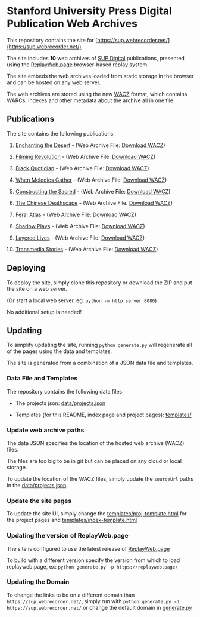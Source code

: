 # Stanford University Press Digital Publication Web Archives

This repository contains the site for [https://sup.webrecorder.net/](https://sup.webrecorder.net/)

The site includes **10** web archives of [SUP Digital](https://www.sup.org/digital/) publications,
presented using the [ReplayWeb.page](https://replayweb.page) browser-based replay system.

The site embeds the web archives loaded from static storage in the browser and can be hosted on any web server.

The web archives are stored using the new [WACZ](https://github.com/webrecorder/wacz-format) format, which contains WARCs, indexes and other
metadata about the archive all in one file.


## Publications

The site contains the following publications:

  1. [Enchanting the Desert](https://sup.webrecorder.net//enchanting-the-desert.html) - (Web Archive File: [Download WACZ](https://dh-preserve.sfo2.cdn.digitaloceanspaces.com/webarchives/sup/etd.wacz))

  2. [Filming Revolution](https://sup.webrecorder.net//filming-revolution.html) - (Web Archive File: [Download WACZ](https://dh-preserve.sfo2.cdn.digitaloceanspaces.com/webarchives/sup/fr.wacz))

  3. [Black Quotidian](https://sup.webrecorder.net//black-quotidian.html) - (Web Archive File: [Download WACZ](https://dh-preserve.sfo2.cdn.digitaloceanspaces.com/webarchives/sup/bq.wacz))

  4. [When Melodies Gather](https://sup.webrecorder.net//when-melodies-gather.html) - (Web Archive File: [Download WACZ](https://dh-preserve.sfo2.cdn.digitaloceanspaces.com/webarchives/sup/wmg.wacz))

  5. [Constructing the Sacred](https://sup.webrecorder.net//constructing-the-sacred.html) - (Web Archive File: [Download WACZ](https://dh-preserve.sfo2.cdn.digitaloceanspaces.com/webarchives/sup/cts2.wacz))

  6. [The Chinese Deathscape](https://sup.webrecorder.net//the-chinese-deathscape.html) - (Web Archive File: [Download WACZ](https://dh-preserve.sfo2.cdn.digitaloceanspaces.com/webarchives/sup/tcd2.wacz))

  7. [Feral Atlas](https://sup.webrecorder.net//feral-atlas.html) - (Web Archive File: [Download WACZ](https://dh-preserve.sfo2.cdn.digitaloceanspaces.com/webarchives/sup/fa.wacz))

  8. [Shadow Plays](https://sup.webrecorder.net//shadow-plays.html) - (Web Archive File: [Download WACZ](https://dh-preserve.sfo2.cdn.digitaloceanspaces.com/webarchives/sup/sp-v2.wacz))

  9. [Layered Lives](https://sup.webrecorder.net//layered-lives.html) - (Web Archive File: [Download WACZ](https://stacks.stanford.edu/file/druid:jm374kc0685/ll.wacz))

  10. [Transmedia Stories](https://sup.webrecorder.net//transmedia-stories.html) - (Web Archive File: [Download WACZ](https://dh-preserve.sfo2.cdn.digitaloceanspaces.com/webarchives/sup/transmedia-stories.wacz))



## Deploying

To deploy the site, simply clone this repository or download the ZIP and put the site on a web server.

(Or start a local web server, eg. `python -m http.server 8080`)

No additional setup is needed!


## Updating

To simplify updating the site, running `python generate.py` will regenerate all of the pages using the data and templates.

The site is generated from a combination of a JSON data file and templates.


### Data File and Templates

The repository contains the following data files:
 - The projects json: [data/projects.json](data/projects.json)

 - Templates (for this README, index page and project pages): [templates/](templates/)


### Update web archive paths

The data JSON specifies the location of the hosted web archive (WACZ) files.

The files are too big to be in git but can be placed on any cloud or local storage.

To update the location of the WACZ files, simply update the `sourceUrl` paths in the [data/projects.json](data/projects.json)


### Update the site pages

To update the site UI, simply change the [templates/proj-template.html](templates/proj-template.html) for the project pages and
[templates/index-template.html](templates/index-template.html)


### Updating the version of ReplayWeb.page

The site is configured to use the latest release of [ReplayWeb.page](https://replayweb.page)

To build with a different version specify the version from which to load replayweb.page, ex: `python generate.py -p https://replayweb.page/`


### Updating the Domain

To change the links to be on a different domain than `https://sup.webrecorder.net/`, simply run with `python generate.py -d https://sup.webrecorder.net/` or change the default domain in [generate.py](/generate.py)
